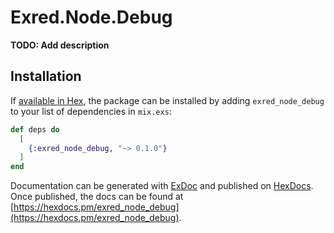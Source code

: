 # Exred.Node.Debug

**TODO: Add description**

## Installation

If [available in Hex](https://hex.pm/docs/publish), the package can be installed
by adding `exred_node_debug` to your list of dependencies in `mix.exs`:

```elixir
def deps do
  [
    {:exred_node_debug, "~> 0.1.0"}
  ]
end
```

Documentation can be generated with [ExDoc](https://github.com/elixir-lang/ex_doc)
and published on [HexDocs](https://hexdocs.pm). Once published, the docs can
be found at [https://hexdocs.pm/exred_node_debug](https://hexdocs.pm/exred_node_debug).

